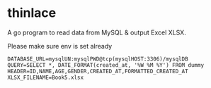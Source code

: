 # thinlace

A go program to read data from MySQL & output Excel XLSX.

Please make sure env is set already
```
DATABASE_URL=mysqlUN:mysqlPWD@tcp(mysqlHOST:3306)/mysqlDB
QUERY=SELECT *, DATE_FORMAT(created_at, '%W %M %Y') FROM dummy
HEADER=ID,NAME,AGE,GENDER,CREATED_AT,FORMATTED_CREATED_AT
XLSX_FILENAME=Book5.xlsx
````
